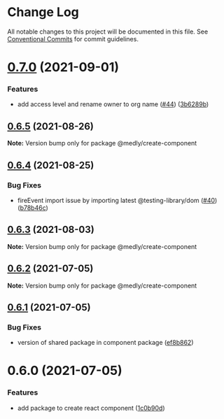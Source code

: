 # Change Log

All notable changes to this project will be documented in this file.
See [Conventional Commits](https://conventionalcommits.org) for commit guidelines.

# [0.7.0](https://github.com/medly/starter/compare/@medly/create-component@0.6.5...@medly/create-component@0.7.0) (2021-09-01)


### Features

* add access level and rename owner to org name ([#44](https://github.com/medly/starter/issues/44)) ([3b6289b](https://github.com/medly/starter/commit/3b6289be18942c1197c6f16fc803ef3ae06b0441))





## [0.6.5](https://github.com/medly/starter/compare/@medly/create-component@0.6.4...@medly/create-component@0.6.5) (2021-08-26)

**Note:** Version bump only for package @medly/create-component





## [0.6.4](https://github.com/medly/starter/compare/@medly/create-component@0.6.3...@medly/create-component@0.6.4) (2021-08-25)


### Bug Fixes

* fireEvent import issue by importing latest @testing-library/dom ([#40](https://github.com/medly/starter/issues/40)) ([b78b46c](https://github.com/medly/starter/commit/b78b46c86c3674f3f8dbdacaece44bb699fb4419))





## [0.6.3](https://github.com/medly/starter/compare/@medly/create-component@0.6.2...@medly/create-component@0.6.3) (2021-08-03)

**Note:** Version bump only for package @medly/create-component





## [0.6.2](https://github.com/medly/starter/compare/@medly/create-component@0.6.1...@medly/create-component@0.6.2) (2021-07-05)

**Note:** Version bump only for package @medly/create-component





## [0.6.1](https://github.com/medly/starter/compare/@medly/create-component@0.6.0...@medly/create-component@0.6.1) (2021-07-05)


### Bug Fixes

* version of shared package in component package ([ef8b862](https://github.com/medly/starter/commit/ef8b862cbdea764b5745f5e9047ffbf45bdaf8ba))





# 0.6.0 (2021-07-05)


### Features

* add package to create react component ([1c0b90d](https://github.com/medly/starter/commit/1c0b90d8d7e7aa93613765c8610718a0f12da76f))
